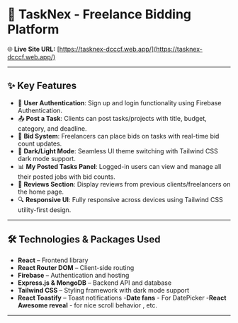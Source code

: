 # 💼 TaskNex - Freelance Bidding Platform

🌐 **Live Site URL:** [https://tasknex-dcccf.web.app/](https://tasknex-dcccf.web.app/)

---

## ✨ Key Features

- 🔐 **User Authentication**: Sign up and login functionality using Firebase Authentication.
- 📤 **Post a Task**: Clients can post tasks/projects with title, budget, category, and deadline.
- 💬 **Bid System**: Freelancers can place bids on tasks with real-time bid count updates.
- 🎨 **Dark/Light Mode**: Seamless UI theme switching with Tailwind CSS dark mode support.
- 📊 **My Posted Tasks Panel**: Logged-in users can view and manage all their posted jobs with bid counts.
- 📝 **Reviews Section**: Display reviews from previous clients/freelancers on the home page.
- 🔍 **Responsive UI**: Fully responsive across devices using Tailwind CSS utility-first design.

---

## 🛠️ Technologies & Packages Used

- **React** – Frontend library
- **React Router DOM** – Client-side routing
- **Firebase** – Authentication and hosting
- **Express.js & MongoDB** – Backend API and database
- **Tailwind CSS** – Styling framework with dark mode support
- **React Toastify** – Toast notifications -**Date fans** - For DatePicker -**React Awesome reveal** - for nice scroll behavior , etc.

---
